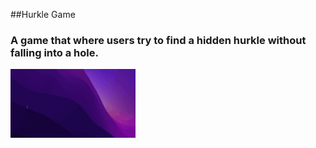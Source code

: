 
##Hurkle Game
### A game that where users try to find a hidden hurkle without falling into a hole. 
<img src="Hurkle.gif" width="200"><br>
